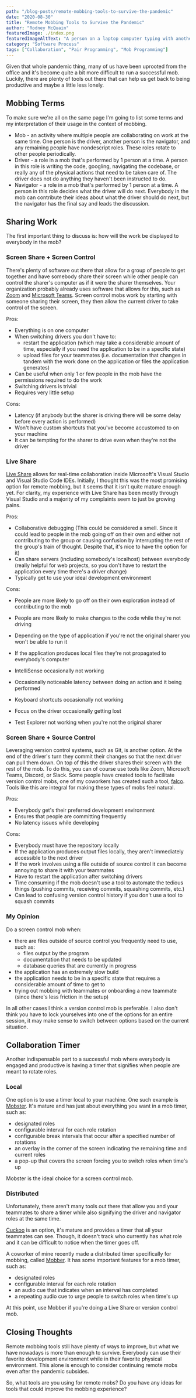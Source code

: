 ```yaml
---
path: "/blog-posts/remote-mobbing-tools-to-survive-the-pandemic"
date: "2020-08-30"
title: "Remote Mobbing Tools to Survive the Pandemic"
author: "Rodney McQuain"
featuredImage: ./index.png
featuredImageAltText: "A person on a laptop computer typing with another person pointing at the screen and another person gesturing as if they're giving a suggestion to the person typing."
category: "Software Process"
tags: ["Collaboration", "Pair Programming", "Mob Programming"]
---
```


Given that whole pandemic thing, many of us have been uprooted from the office and it's become quite a bit more difficult to run a successful mob.  Luckily, there are plenty of tools out there that can help us get back to being productive and maybe a little less lonely.



## Mobbing Terms

To make sure we're all on the same page I'm going to list some terms and my interpretation of their usage in the context of mobbing.

* Mob - an activity where multiple people are collaborating on work at the same time.  One person is the driver, another person is the navigator, and any remaining people have nondescript roles.  These roles rotate to other people periodically.
* Driver - a role in a mob that's performed by 1 person at a time.  A person in this role is writing the code, googling, navigating the codebase, or really any of the physical actions that need to be taken care of.  The driver does not do anything they haven't been instructed to do.
* Navigator - a role in a mob that's performed by 1 person at a time.  A person in this role decides what the driver will do next.  Everybody in the mob can contribute their ideas about what the driver should do next, but the navigator has the final say and leads the discussion.



## Sharing Work

The first important thing to discuss is: how will the work be displayed to everybody in the mob?



### Screen Share + Screen Control

There's plenty of software out there that allow for a group of people to get together and have somebody share their screen while other people can control the sharer's computer as if it were the sharer themselves.   Your organization probably already uses software that allows for this, such as [Zoom](https://support.zoom.us/hc/en-us/articles/201362673-Requesting-or-giving-remote-control) and [Microsoft Teams](https://support.microsoft.com/en-us/office/share-content-in-a-meeting-in-teams-fcc2bf59-aecd-4481-8f99-ce55dd836ce8).  Screen control mobs work by starting with someone sharing their screen, they then allow the current driver to take control of the screen.

Pros:

* Everything is on one computer
* When switching drivers you don't have to:
  * restart the application (which may take a considerable amount of time, especially if you need the application to be in a specific state)
  * upload files for your teammates (i.e. documentation that changes in tandem with the work done on the application or files the application generates)
* Can be useful when only 1 or few people in the mob have the permissions required to do the work
* Switching drivers is trivial
* Requires very little setup

Cons:

* Latency (if anybody but the sharer is driving there will be some delay before every action is performed)
* Won't have custom shortcuts that you've become accustomed to on your machine
* It can be tempting for the sharer to drive even when they're not the driver



### Live Share

[Live Share](https://visualstudio.microsoft.com/services/live-share/) allows for real-time collaboration inside Microsoft's Visual Studio and Visual Studio Code IDEs.  Initially, I thought this was the most promising option for remote mobbing, but it seems that it isn't quite mature enough yet.  For clarity, my experience with Live Share has been mostly through Visual Studio and a majority of my complaints seem to just be growing pains.

Pros:

* Collaborative debugging (This could be considered a smell.  Since it could lead to people in the mob going off on their own and either not contributing to the group or causing confusion by interrupting the rest of the group's train of thought.  Despite that, it's nice to have the option for it)
* Can share servers (including somebody's localhost) between everybody (really helpful for web projects, so you don't have to restart the application every time there's a driver change)
* Typically get to use your ideal development environment

Cons:

* People are more likely to go off on their own exploration instead of contributing to the mob

* People are more likely to make changes to the code while they're not driving

* Depending on the type of application if you're not the original sharer you won't be able to run it

* If the application produces local files they're not propagated to everybody's computer

* IntelliSense occasionally not working

* Occasionally noticeable latency between doing an action and it being performed

* Keyboard shortcuts occasionally not working

* Focus on the driver occasionally getting lost

* Test Explorer not working when you're not the original sharer

  

### Screen Share + Source Control

Leveraging version control systems, such as Git, is another option.  At the end of the driver's turn they commit their changes so that the next driver can pull them down.  On top of this the driver shares their screen with the rest of the mob.  To do this, you can of course use tools like Zoom, Microsoft Teams, Discord, or Slack.  Some people have created tools to facilitate version control mobs, one of my coworkers has created such a tool, [falco](https://www.npmjs.com/package/@aptera/falco).  Tools like this are integral for making these types of mobs feel natural.

Pros:

* Everybody get's their preferred development environment
* Ensures that people are committing frequently
* No latency issues while developing

Cons:

* Everybody must have the repository locally
* If the application produces output files locally, they aren't immediately accessible to the next driver
* If the work involves using a file outside of source control it can become annoying to share it with your teammates
* Have to restart the application after switching drivers
* Time consuming if the mob doesn't use a tool to automate the tedious things (pushing commits, receiving commits, squashing commits, etc.)
* Can lead to confusing version control history if you don't use a tool to squash commits



### My Opinion

Do a screen control mob when:

* there are files outside of source control you frequently need to use, such as:
  * files output by the program
  * documentation that needs to be updated
  * database queries that are currently in progress
* the application has an extremely slow build
* the application needs to be in a specific state that requires a considerable amount of time to get to  
* trying out mobbing with teammates or onboarding a new teammate (since there's less friction in the setup)

In all other cases I think a version control mob is preferable.  I also don't think you have to lock yourselves into one of the options for an entire session, it may make sense to switch between options based on the current situation.



## Collaboration Timer

Another indispensable part to a successful mob where everybody is engaged and productive is having a timer that signifies when people are meant to rotate roles.



### Local

One option is to use a timer local to your machine.  One such example is [Mobster](http://mobster.cc/).  It's mature and has just about everything you want in a mob timer, such as:

* designated roles
* configurable interval for each role rotation 
* configurable break intervals that occur after a specified number of rotations
* an overlay in the corner of the screen indicating the remaining time and current roles
* a pop-up that covers the screen forcing you to switch roles when time's up

Mobster is the ideal choice for a screen control mob.



### Distributed

Unfortunately, there aren't many tools out there that allow you and your teammates to share a timer while also signifying the driver and navigator roles at the same time.  

[Cuckoo](https://cuckoo.team/) is an option, it's mature and provides a timer that all your teammates can see.  Though, it doesn't track who currently has what role and it can be difficult to notice when the timer goes off.  

A coworker of mine recently made a distributed timer specifically for mobbing, called [Mobber](https://mobber.dev).  It has some important features for a mob timer, such as:

* designated roles
* configurable interval for each role rotation 
* an audio cue that indicates when an interval has completed
* a repeating audio cue to urge people to switch roles when time's up

At this point, use Mobber if you're doing a Live Share or version control mob.



## Closing Thoughts

Remote mobbing tools still have plenty of ways to improve, but what we have nowadays is more than enough to survive.  Everybody can use their favorite development environment while in their favorite physical environment.  This alone is enough to consider continuing remote mobs even after the pandemic subsides.  

So, what tools are you using for remote mobs?  Do you have any ideas for tools that could improve the mobbing experience?